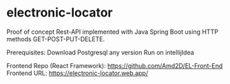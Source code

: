 # electronic-locator

Proof of concept Rest-API implemented with Java Spring Boot using HTTP methods GET-POST-PUT-DELETE.

Prerequisites:
Download Postgresql any version
Run on intellijIdea

Frontend Repo (React Framework): https://github.com/Amd2D/EL-Front-End
Frontend URL: https://electronic-locator.web.app/
